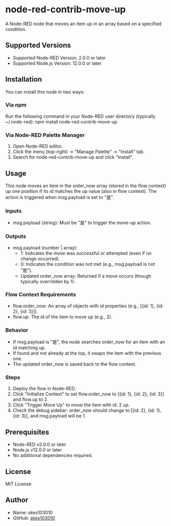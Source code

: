 # node-red-contrib-move-up

A Node-RED node that moves an item up in an array based on a specified condition.

## Supported Versions

- Supported Node-RED Version: 2.0.0 or later
- Supported Node.js Version: 12.0.0 or later

## Installation

You can install this node in two ways:

### Via npm
Run the following command in your Node-RED user directory (typically ~/.node-red):
npm install node-red-contrib-move-up

### Via Node-RED Palette Manager
1. Open Node-RED editor.
2. Click the menu (top-right) → "Manage Palette" → "Install" tab.
3. Search for node-red-contrib-move-up and click "Install".

## Usage

This node moves an item in the order_now array (stored in the flow context) up one position if its id matches the up value (also in flow context). The action is triggered when msg.payload is set to "是".

### Inputs
- msg.payload (string): Must be "是" to trigger the move-up action.

### Outputs
- msg.payload (number | array):
  - 1: Indicates the move was successful or attempted (even if no change occurred).
  - 0: Indicates the condition was not met (e.g., msg.payload is not "是").
  - Updated order_now array: Returned if a move occurs (though typically overridden by 1).

### Flow Context Requirements
- flow.order_now: An array of objects with id properties (e.g., [{id: 1}, {id: 2}, {id: 3}]).
- flow.up: The id of the item to move up (e.g., 2).

### Behavior
- If msg.payload is "是", the node searches order_now for an item with an id matching up.
- If found and not already at the top, it swaps the item with the previous one.
- The updated order_now is saved back to the flow context.

### Steps
1. Deploy the flow in Node-RED.
2. Click "Initialize Context" to set flow.order_now to [{id: 1}, {id: 2}, {id: 3}] and flow.up to 2.
3. Click "Trigger Move Up" to move the item with id: 2 up.
4. Check the debug sidebar: order_now should change to [{id: 2}, {id: 1}, {id: 3}], and msg.payload will be 1.

## Prerequisites
- Node-RED v2.0.0 or later
- Node.js v12.0.0 or later
- No additional dependencies required.

## License
MIT License

## Author
- Name: skes103010
- GitHub: [skes103010](https://github.com/skes103010)